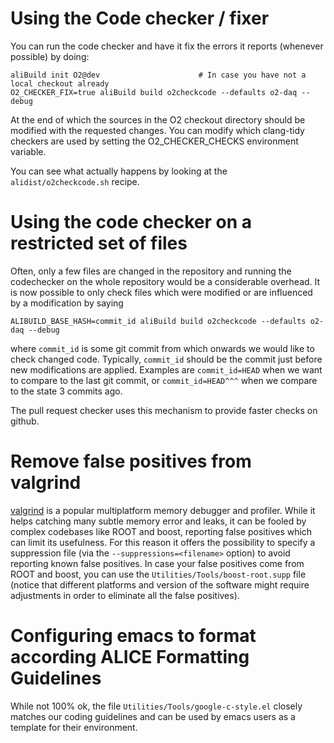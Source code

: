 # Using the Code checker / fixer

You can run the code checker and have it fix the errors it reports
(whenever possible) by doing:

    aliBuild init O2@dev                      # In case you have not a local checkout already
    O2_CHECKER_FIX=true aliBuild build o2checkcode --defaults o2-daq --debug

At the end of which the sources in the O2 checkout directory should be
modified with the requested changes. You can modify which clang-tidy
checkers are used by setting the O2_CHECKER_CHECKS environment variable.

You can see what actually happens by looking at the `alidist/o2checkcode.sh`
recipe.

# Using the code checker on a restricted set of files

Often, only a few files are changed in the repository and running the codechecker
on the whole repository would be a considerable overhead. It is now possible to only check
files which were modified or are influenced by a modification by saying

```
ALIBUILD_BASE_HASH=commit_id aliBuild build o2checkcode --defaults o2-daq --debug
```

where `commit_id` is some git commit from which onwards we would like to check changed code.
Typically, `commit_id` should be the commit just before new modifications are applied.
Examples are `commit_id=HEAD` when we want to compare to the last git commit, 
or `commit_id=HEAD^^^` when we compare to the state 3 commits ago.

The pull request checker uses this mechanism to provide faster checks on github.

# Remove false positives from valgrind

[valgrind](http://valgrind.org) is a popular multiplatform memory
debugger and profiler. While it helps catching many subtle memory
error and leaks, it can be fooled by complex codebases like ROOT and
boost, reporting false positives which can limit its usefulness. For
this reason it offers the possibility to specify a suppression file
(via the `--suppressions=<filename>` option) to avoid reporting known
false positives. In case your false positives come from ROOT and
boost, you can use the `Utilities/Tools/boost-root.supp` file (notice
that different platforms and version of the software might require
adjustments in order to eliminate all the false positives).

# Configuring emacs to format according ALICE Formatting Guidelines

While not 100% ok, the file `Utilities/Tools/google-c-style.el` closely matches
our coding guidelines and can be used by emacs users as a template for their
environment.

